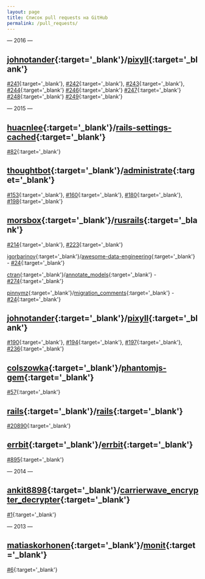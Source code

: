 ```yaml
---
layout: page
title: Список pull requests на GitHub
permalink: /pull_requests/
---
```


<p class="center">&mdash; 2016 &mdash;</p>

<span class="octicon octicon-repo"></span>
[johnotander](https://github.com/johnotander){:target='_blank'}/[pixyll](https://github.com/johnotander/pixyll){:target='_blank'}
-
[#241](https://github.com/johnotander/pixyll/pull/241){:target='_blank'},
[#242](https://github.com/johnotander/pixyll/pull/242){:target='_blank'},
[#243](https://github.com/johnotander/pixyll/pull/243){:target='_blank'},
[#244](https://github.com/johnotander/pixyll/pull/244){:target='_blank'}
[#246](https://github.com/johnotander/pixyll/pull/246){:target='_blank'}
[#247](https://github.com/johnotander/pixyll/pull/247){:target='_blank'}
[#248](https://github.com/johnotander/pixyll/pull/248){:target='_blank'}
[#249](https://github.com/johnotander/pixyll/pull/249){:target='_blank'}

<p class="center">&mdash; 2015 &mdash;</p>

<span class="octicon octicon-repo"></span>
[huacnlee](https://github.com/huacnlee){:target='_blank'}/[rails-settings-cached](https://github.com/huacnlee/rails-settings-cached){:target='_blank'}
-
[#82](https://github.com/huacnlee/rails-settings-cached/pull/82){:target='_blank'}

<span class="octicon octicon-repo"></span>
[thoughtbot](https://github.com/thoughtbot){:target='_blank'}/[administrate](https://github.com/thoughtbot/administrate){:target='_blank'}
-
[#153](https://github.com/thoughtbot/administrate/pull/153){:target='_blank'},
[#160](https://github.com/thoughtbot/administrate/pull/160){:target='_blank'},
[#180](https://github.com/thoughtbot/administrate/pull/180){:target='_blank'},
[#198](https://github.com/thoughtbot/administrate/pull/198){:target='_blank'}

<span class="octicon octicon-repo"></span>
[morsbox](https://github.com/morsbox){:target='_blank'}/[rusrails](https://github.com/morsbox/rusrails){:target='_blank'}
-
[#214](https://github.com/morsbox/rusrails/pull/214){:target='_blank'},
[#223](https://github.com/morsbox/rusrails/pull/223){:target='_blank'}

<span class="octicon octicon-repo"></span>
[igorbarinov](https://github.com/igorbarinov){:target='_blank'}/[awesome-data-engineering](https://github.com/igorbarinov/awesome-data-engineering){:target='_blank'} - [#24](https://github.com/igorbarinov/awesome-data-engineering/pull/24){:target='_blank'}

<span class="octicon octicon-repo"></span>
[ctran](https://github.com/ctran){:target='_blank'}/[annotate_models](https://github.com/ctran/annotate_models){:target='_blank'} - [#274](https://github.com/ctran/annotate_models/pull/274){:target='_blank'}

<span class="octicon octicon-repo"></span>
[pinnymz](https://github.com/pinnymz){:target='_blank'}/[migration_comments](https://github.com/pinnymz/migration_comments){:target='_blank'} - [#24](https://github.com/pinnymz/migration_comments/pull/24){:target='_blank'}

<span class="octicon octicon-repo"></span>
[johnotander](https://github.com/johnotander){:target='_blank'}/[pixyll](https://github.com/johnotander/pixyll){:target='_blank'}
-
[#190](https://github.com/johnotander/pixyll/pull/190){:target='_blank'},
[#194](https://github.com/johnotander/pixyll/pull/194){:target='_blank'},
[#197](https://github.com/johnotander/pixyll/pull/197){:target='_blank'},
[#236](https://github.com/johnotander/pixyll/pull/236){:target='_blank'}

<span class="octicon octicon-repo"></span>
[colszowka](https://github.com/colszowka){:target='_blank'}/[phantomjs-gem](https://github.com/colszowka/phantomjs-gem){:target='_blank'}
-
[#57](https://github.com/colszowka/phantomjs-gem/pull/57){:target='_blank'}

<span class="octicon octicon-repo"></span>
[rails](https://github.com/rails){:target='_blank'}/[rails](https://github.com/rails/rails){:target='_blank'}
-
[#20890](https://github.com/rails/rails/pull/20890){:target='_blank'}

<span class="octicon octicon-repo"></span>
[errbit](https://github.com/errbit){:target='_blank'}/[errbit](https://github.com/errbit/errbit){:target='_blank'}
-
[#895](https://github.com/errbit/errbit/pull/895){:target='_blank'}

<p class="center">&mdash; 2014 &mdash;</p>

<span class="octicon octicon-repo"></span>
[ankit8898](https://github.com/ankit8898){:target='_blank'}/[carrierwave_encrypter_decrypter](https://github.com/ankit8898/carrierwave_encrypter_decrypter){:target='_blank'}
-
[#1](https://github.com/ankit8898/carrierwave_encrypter_decrypter/pull/1){:target='_blank'}

<p class="center">&mdash; 2013 &mdash;</p>

<span class="octicon octicon-repo"></span>
[matiaskorhonen](https://github.com/matiaskorhonen){:target='_blank'}/[monit](https://github.com/matiaskorhonen/monit){:target='_blank'}
-
[#6](https://github.com/matiaskorhonen/monit/pull/6){:target='_blank'}


